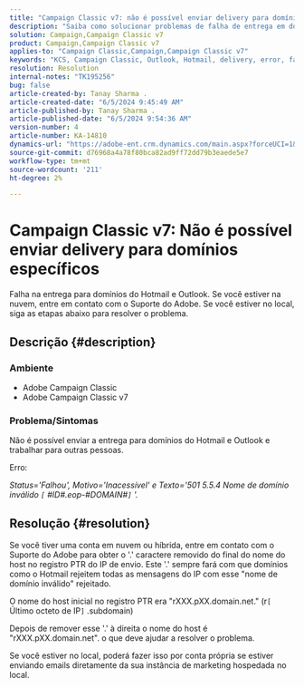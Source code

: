 ```yaml
---
title: "Campaign Classic v7: não é possível enviar delivery para domínios específicos"
description: "Saiba como solucionar problemas de falha de entrega em domínios do Hotmail e Outlook."
solution: Campaign,Campaign Classic v7
product: Campaign,Campaign Classic v7
applies-to: "Campaign Classic,Campaign,Campaign Classic v7"
keywords: "KCS, Campaign Classic, Outlook, Hotmail, delivery, error, failed"
resolution: Resolution
internal-notes: "TK195256"
bug: false
article-created-by: Tanay Sharma .
article-created-date: "6/5/2024 9:45:49 AM"
article-published-by: Tanay Sharma .
article-published-date: "6/5/2024 9:54:36 AM"
version-number: 4
article-number: KA-14810
dynamics-url: "https://adobe-ent.crm.dynamics.com/main.aspx?forceUCI=1&pagetype=entityrecord&etn=knowledgearticle&id=2784ba5d-2023-ef11-840b-6045bd0065b6"
source-git-commit: d76968a4a78f80bca82ad9ff72dd79b3eaede5e7
workflow-type: tm+mt
source-wordcount: '211'
ht-degree: 2%

---
```


# Campaign Classic v7: Não é possível enviar delivery para domínios específicos


Falha na entrega para domínios do Hotmail e Outlook. Se você estiver na nuvem, entre em contato com o Suporte do Adobe. Se você estiver no local, siga as etapas abaixo para resolver o problema.

## Descrição {#description}


### Ambiente

- Adobe Campaign Classic
- Adobe Campaign Classic v7


### Problema/Sintomas

Não é possível enviar a entrega para domínios do Hotmail e Outlook e trabalhar para outras pessoas.

Erro:

*Status=&#39;Falhou&#39;, Motivo=&#39;Inacessível&#39; e Texto=&#39;501 5.5.4 Nome de domínio inválido `[` #ID#.eop-#DOMAIN#`]` &#39;.*





## Resolução {#resolution}


Se você tiver uma conta em nuvem ou híbrida, entre em contato com o Suporte do Adobe para obter o &#39;.&#39; caractere removido do final do nome do host no registro PTR do IP de envio. Este &#39;.&#39; sempre fará com que domínios como o Hotmail rejeitem todas as mensagens do IP com esse &quot;nome de domínio inválido&quot; rejeitado.

O nome do host inicial no registro PTR era &quot;rXXX.pXX.domain.net.&quot; (r`[` Último octeto de IP`]` .subdomain)

Depois de remover esse &#39;.&#39; à direita o nome do host é &quot;rXXX.pXX.domain.net&quot;. o que deve ajudar a resolver o problema.

Se você estiver no local, poderá fazer isso por conta própria se estiver enviando emails diretamente da sua instância de marketing hospedada no local.
